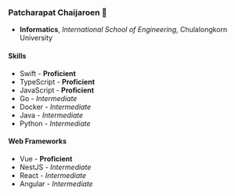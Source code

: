 ### Patcharapat Chaijaroen 👋
- **Informatics**, *International School of Engineering*, Chulalongkorn University

#### Skills
- Swift - **Proficient**
- TypeScript - **Proficient**
- JavaScript - **Proficient**
- Go - *Intermediate*
- Docker - *Intermediate*
- Java - *Intermediate*
- Python - *Intermediate*

#### Web Frameworks
- Vue - **Proficient**
- NestJS - *Intermediate*
- React - *Intermediate*
- Angular - *Intermediate*

